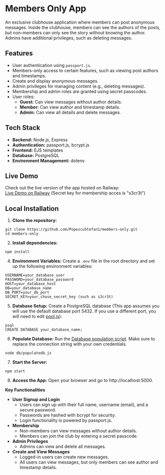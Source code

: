 # Members Only App

An exclusive clubhouse application where members can post anonymous messages. Inside the clubhouse, members can see the authors of the posts, but non-members can only see the story without knowing the author. Admins have additional privileges, such as deleting messages.

## Features
- User authentication using ```passport.js```.
- Members-only access to certain features, such as viewing post authors and timestamps.
- Create and display anonymous messages.
- Admin privileges for managing content (e.g., deleting messages).
- Membership and admin roles are granted using secret passcodes.
- User roles:
  - **Guest:** Can view messages without author details.
  - **Member:** Can view author and timestamp details.
  - **Admin:** Can view all details and delete messages.

## Tech Stack
- **Backend:** Node.js, Express
- **Authentication:** passport.js, bcrypt.js
- **Frontend:** EJS templates
- **Database:** PostgreSQL
- **Environment Management:** dotenv

## Live Demo

Check out the live version of the app hosted on Railway:  
[Live Demo on Railway](https://members-only-production-0057.up.railway.app)
(Secret key for membership acces is "s3cr3t")

## Local Installation
1. **Clone the repository:**
```
git clone https://github.com/PopescuStefan1/members-only.git
cd members-only
```
2. **Install dependencies:**
```
npm install
```
4. **Environment Variables:** Create a ```.env``` file in the root directory and set up the following environment variables:
```
USERNAME=your_database_user
PASSWORD=your_database_password
HOST=your_database_host
DB=your_database_name
DB_PORT=your_db_port
SECRET_KEY=your_chose_secret_key (such as s3cr3t)
```
5. **Database Setup:** Create a PostgreSQL database (This app assumes you will use the default database port 5432. If you use a different port, you will need to edit [pool.js](db/pool.js)):
```
psql
CREATE DATABASE your_database_name;
```
6. **Populate Database:** Run the [Database population script](db/populatedb.js). Make sure to replace the connection string with your own credentials.
```
node db/populatedb.js
```
7. **Start the Server:**
```
npm start
```
8. **Access the App:** Open your browser and go to http://localhost:5000.

**Key Functionalities**
  - **User Signup and Login**
    - Users can sign up with their full name, username (email), and a secure password.
    - Passwords are hashed with bcrypt for security.
    - Login functionality is powered by passport.js.
  - **Membership**
    - Non-members can view messages without author details.
    - Members can join the club by entering a secret passcode.
  - **Admin Privileges**
    - Admins can view and delete all messages.
  - **Create and View Messages**
    - Logged-in users can create new messages.
    - All users can view messages, but only members can see author and timestamp details.
